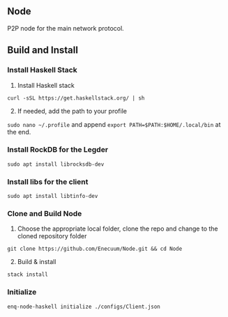 ## Node

P2P node for the main network protocol.

## Build and Install

### Install Haskell Stack

1. Install Haskell stack

`curl -sSL https://get.haskellstack.org/ | sh`

2. If needed, add the path to your profile

`sudo nano ~/.profile` and append `export PATH=$PATH:$HOME/.local/bin` at the end.

### Install RockDB for the Legder

`sudo apt install librocksdb-dev`

### Install libs for the client

`sudo apt install libtinfo-dev`

### Clone and Build Node

1. Choose the appropriate local folder, clone the repo and change to the cloned repository folder

`git clone https://github.com/Enecuum/Node.git && cd Node`

2. Build & install

`stack install`

### Initialize

`enq-node-haskell initialize ./configs/Client.json`
